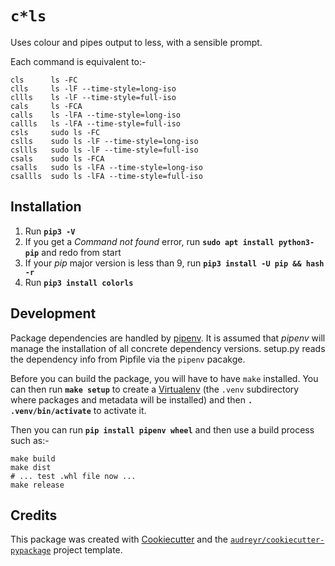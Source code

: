 `c*ls`
======

Uses colour and pipes output to less, with a sensible prompt.

Each command is equivalent to:-

    cls      ls -FC
    clls     ls -lF --time-style=long-iso
    cllls    ls -lF --time-style=full-iso
    cals     ls -FCA
    calls    ls -lFA --time-style=long-iso
    callls   ls -lFA --time-style=full-iso
    csls     sudo ls -FC
    cslls    sudo ls -lF --time-style=long-iso
    csllls   sudo ls -lF --time-style=full-iso
    csals    sudo ls -FCA
    csalls   sudo ls -lFA --time-style=long-iso
    csallls  sudo ls -lFA --time-style=full-iso

Installation
------------

  1. Run **`pip3 -V`**
  1. If you get a *Command not found* error, run **`sudo apt install python3-pip`** and redo from start
  1. If your *pip* major version is less than 9, run **`pip3 install -U pip && hash -r`**
  1. Run **`pip3 install colorls`** 

Development
-----------

Package dependencies are handled by [pipenv](https://pipenv.kennethreitz.org/).
It is assumed that *pipenv* will manage the installation of all concrete
dependency versions.  setup.py reads the dependency info from Pipfile
via the `pipenv` pacakge.

Before you can build the package, you will have to have `make`
installed.  You can then run **`make setup`** to create a [Virtualenv][]
(the `.venv` subdirectory where packages and metadata will be installed)
and then **`. .venv/bin/activate`** to activate it.

Then you can run **`pip install pipenv wheel`** and then use a build
process such as:-

    make build
    make dist
    # ... test .whl file now ...
    make release

Credits
-------

This package was created with [Cookiecutter][] and the [`audreyr/cookiecutter-pypackage`][pp]
project template.

  [Cookiecutter]: https://github.com/audreyr/cookiecutter
  [pp]: https://github.com/audreyr/cookiecutter-pypackage
  [Virtualenv]: http://packaging.python.org/guides/installing-using-pip-and-virtual-environments
